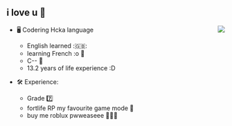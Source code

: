 

i love u 💜
---

<a href="https://discord.com/users/173617721102041090">
  <img src="https://lanyard-profile-readme.vercel.app/api/173617721102041090?hideTimestamp=true&idleMessage=sleep/relax time :D <3" align="right" />
</a>

- 🖥️ Codering Hcka language
  - English learned :🇬🇧:
  - learning French :o 🥖
  - C-- 💫
  - 13.2 years of life experience :D 

- 🛠 Experience:
  - Grade 7️⃣
  - fortlife RP my favourite game mode 🔫
  - buy me roblux pwweaseee 🥺🥺🥺
